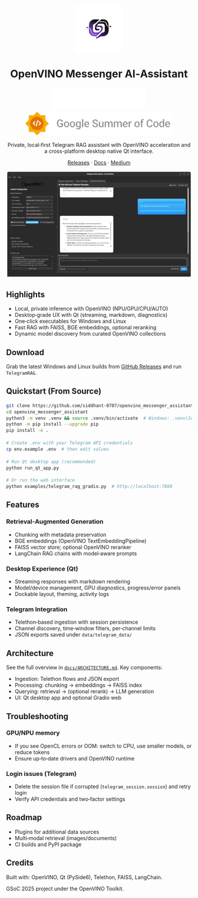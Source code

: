 <div align="center">

<img src="docs/images/OV Messenger-transparent-1756779589945.png" alt="Messenger Logo" height="128"/>

# OpenVINO Messenger AI‑Assistant

<img src="docs/images/openvino.svg" alt="OpenVINO" height="64"/>

<img src="docs/images/gsoc-logo.png" alt="Google Summer of Code" height="64"/>

Private, local‑first Telegram RAG assistant with OpenVINO acceleration and a cross-platform desktop native Qt interface.

[Releases](https://github.com/siddhant-0707/openvino_messenger_assistant/releases) · [Docs](./docs/ARCHITECTURE.md) · [Medium](https://medium.com/openvino-toolkit/draft-work-in-progress-30b29ed4f8b2)

![Chat Screenshot](docs/images/chat-sample.png)

</div>

## Highlights

- Local, private inference with OpenVINO (NPU/GPU/CPU/AUTO)
- Desktop‑grade UX with Qt (streaming, markdown, diagnostics)
- One‑click executables for Windows and Linux
- Fast RAG with FAISS, BGE embeddings, optional reranking
- Dynamic model discovery from curated OpenVINO collections

## Download

Grab the latest Windows and Linux builds from [GitHub Releases](https://github.com/siddhant-0707/openvino_messenger_assistant/releases) and run `TelegramRAG`.

## Quickstart (From Source)

```bash
git clone https://github.com/siddhant-0707/openvino_messenger_assistant
cd openvino_messenger_assistant
python3 -m venv .venv && source .venv/bin/activate  # Windows: .venv\Scripts\activate
python -m pip install --upgrade pip
pip install -e .

# Create .env with your Telegram API credentials
cp env.example .env  # then edit values

# Run Qt desktop app (recommended)
python run_qt_app.py

# Or run the web interface
python examples/telegram_rag_gradio.py  # http://localhost:7860
```

## Features

### Retrieval‑Augmented Generation

- Chunking with metadata preservation
- BGE embeddings (OpenVINO TextEmbeddingPipeline)
- FAISS vector store; optional OpenVINO reranker
- LangChain RAG chains with model‑aware prompts

### Desktop Experience (Qt)

- Streaming responses with markdown rendering
- Model/device management, GPU diagnostics, progress/error panels
- Dockable layout, theming, activity logs

### Telegram Integration

- Telethon‑based ingestion with session persistence
- Channel discovery, time‑window filters, per‑channel limits
- JSON exports saved under `data/telegram_data/`

## Architecture

See the full overview in [`docs/ARCHITECTURE.md`](./docs/ARCHITECTURE.md). Key components:

- Ingestion: Telethon flows and JSON export
- Processing: chunking → embeddings → FAISS index
- Querying: retrieval → (optional rerank) → LLM generation
- UI: Qt desktop app and optional Gradio web

## Troubleshooting

### GPU/NPU memory

- If you see OpenCL errors or OOM: switch to CPU, use smaller models, or reduce tokens
- Ensure up‑to‑date drivers and OpenVINO runtime

### Login issues (Telegram)

- Delete the session file if corrupted (`telegram_session.session`) and retry login
- Verify API credentials and two‑factor settings

## Roadmap

- Plugins for additional data sources
- Multi‑modal retrieval (images/documents)
- CI builds and PyPI package

## Credits

Built with: OpenVINO, Qt (PySide6), Telethon, FAISS, LangChain.

GSoC 2025 project under the OpenVINO Toolkit.